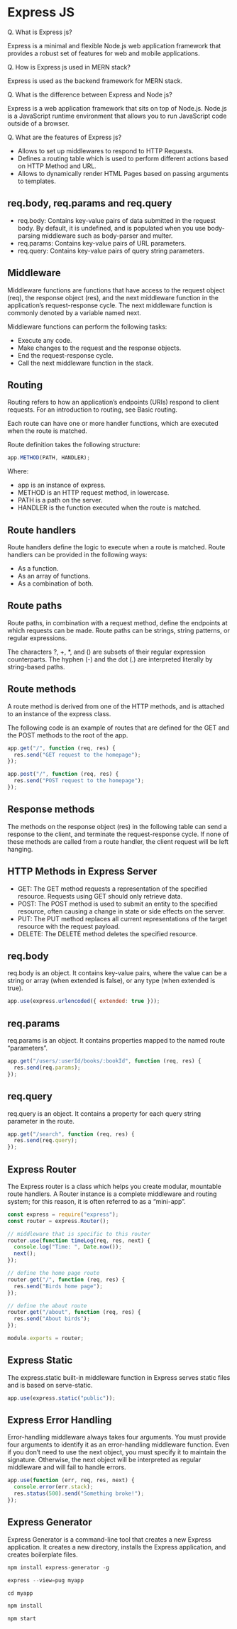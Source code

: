 # Express JS

Q. What is Express js?

Express is a minimal and flexible Node.js web application framework that provides a robust set of features for web and mobile applications.

Q. How is Express js used in MERN stack?

Express is used as the backend framework for MERN stack.

Q. What is the difference between Express and Node js?

Express is a web application framework that sits on top of Node.js. Node.js is a JavaScript runtime environment that allows you to run JavaScript code outside of a browser.

Q. What are the features of Express js?

- Allows to set up middlewares to respond to HTTP Requests.
- Defines a routing table which is used to perform different actions based on HTTP Method and URL.
- Allows to dynamically render HTML Pages based on passing arguments to templates.

## req.body, req.params and req.query

- req.body: Contains key-value pairs of data submitted in the request body. By default, it is undefined, and is populated when you use body-parsing middleware such as body-parser and multer.
- req.params: Contains key-value pairs of URL parameters.
- req.query: Contains key-value pairs of query string parameters.

## Middleware

Middleware functions are functions that have access to the request object (req), the response object (res), and the next middleware function in the application’s request-response cycle. The next middleware function is commonly denoted by a variable named next.

Middleware functions can perform the following tasks:

- Execute any code.
- Make changes to the request and the response objects.
- End the request-response cycle.
- Call the next middleware function in the stack.

## Routing

Routing refers to how an application’s endpoints (URIs) respond to client requests. For an introduction to routing, see Basic routing.

Each route can have one or more handler functions, which are executed when the route is matched.

Route definition takes the following structure:

```js
app.METHOD(PATH, HANDLER);
```

Where:

- app is an instance of express.
- METHOD is an HTTP request method, in lowercase.
- PATH is a path on the server.
- HANDLER is the function executed when the route is matched.

## Route handlers

Route handlers define the logic to execute when a route is matched. Route handlers can be provided in the following ways:

- As a function.
- As an array of functions.
- As a combination of both.

## Route paths

Route paths, in combination with a request method, define the endpoints at which requests can be made. Route paths can be strings, string patterns, or regular expressions.

The characters ?, +, \*, and () are subsets of their regular expression counterparts. The hyphen (-) and the dot (.) are interpreted literally by string-based paths.

## Route methods

A route method is derived from one of the HTTP methods, and is attached to an instance of the express class.

The following code is an example of routes that are defined for the GET and the POST methods to the root of the app.

```js
app.get("/", function (req, res) {
  res.send("GET request to the homepage");
});

app.post("/", function (req, res) {
  res.send("POST request to the homepage");
});
```

## Response methods

The methods on the response object (res) in the following table can send a response to the client, and terminate the request-response cycle. If none of these methods are called from a route handler, the client request will be left hanging.

## HTTP Methods in Express Server

- GET: The GET method requests a representation of the specified resource. Requests using GET should only retrieve data.
- POST: The POST method is used to submit an entity to the specified resource, often causing a change in state or side effects on the server.
- PUT: The PUT method replaces all current representations of the target resource with the request payload.
- DELETE: The DELETE method deletes the specified resource.

## req.body

req.body is an object. It contains key-value pairs, where the value can be a string or array (when extended is false), or any type (when extended is true).

```js
app.use(express.urlencoded({ extended: true }));
```

## req.params

req.params is an object. It contains properties mapped to the named route “parameters”.

```js
app.get("/users/:userId/books/:bookId", function (req, res) {
  res.send(req.params);
});
```

## req.query

req.query is an object. It contains a property for each query string parameter in the route.

```js
app.get("/search", function (req, res) {
  res.send(req.query);
});
```

## Express Router

The Express router is a class which helps you create modular, mountable route handlers. A Router instance is a complete middleware and routing system; for this reason, it is often referred to as a “mini-app”.

```js
const express = require("express");
const router = express.Router();

// middleware that is specific to this router
router.use(function timeLog(req, res, next) {
  console.log("Time: ", Date.now());
  next();
});

// define the home page route
router.get("/", function (req, res) {
  res.send("Birds home page");
});

// define the about route
router.get("/about", function (req, res) {
  res.send("About birds");
});

module.exports = router;
```

## Express Static

The express.static built-in middleware function in Express serves static files and is based on serve-static.

```js
app.use(express.static("public"));
```

## Express Error Handling

Error-handling middleware always takes four arguments. You must provide four arguments to identify it as an error-handling middleware function. Even if you don’t need to use the next object, you must specify it to maintain the signature. Otherwise, the next object will be interpreted as regular middleware and will fail to handle errors.

```js
app.use(function (err, req, res, next) {
  console.error(err.stack);
  res.status(500).send("Something broke!");
});
```

## Express Generator

Express Generator is a command-line tool that creates a new Express application. It creates a new directory, installs the Express application, and creates boilerplate files.

```js
npm install express-generator -g

express --view=pug myapp

cd myapp

npm install

npm start
```
